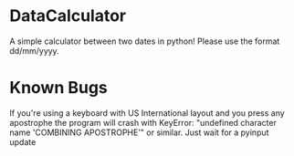 # DataCalculator
A simple calculator between two dates in python! 
Please use the format dd/mm/yyyy.



# Known Bugs
If you're using a keyboard with US International layout and you press any apostrophe the program will crash with KeyError: "undefined character name 'COMBINING APOSTROPHE'"
or similar. Just wait for a pyinput update
